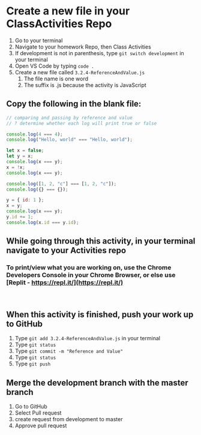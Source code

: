 # Create a new file in your ClassActivities Repo

1. Go to your terminal
2. Navigate to your homework Repo, then Class Activities
3. If development is not in parenthesis, type `git switch development` in your terminal
4. Open VS Code by typing `code .`
5. Create a new file called `3.2.4-ReferenceAndValue.js`
    1. The file name is one word
    2. The suffix is .js because the activity is JavaScript

## Copy the following in the blank file:

```javascript
// comparing and passing by reference and value
// ? determine whether each log will print true or false

console.log(4 === 4);
console.log("Hello, world" === "Hello, world");

let x = false;
let y = x;
console.log(x === y);
x = !x;
console.log(x === y);

console.log([1, 2, "c"] === [1, 2, "c"]);
console.log({} === {});

y = { id: 1 };
x = y;
console.log(x === y);
y.id += 1;
console.log(x.id === y.id);
```

## While going through this activity, in your terminal navigate to your Activities repo

### To print/view what you are working on, use the Chrome Developers Console in your Chrome Browser, or else use [Replit - https://repl.it/](https://repl.it/)

<br>

## When this activity is finished, push your work up to GitHub

1. Type `git add 3.2.4-ReferenceAndValue.js` in your terminal
2. Type `git status`
3. Type `git commit -m "Reference and Value"`
4. Type `git status`
5. Type `git push`

## Merge the development branch with the master branch

1. Go to GitHub
2. Select Pull request
3. create request from development to master
4. Approve pull request
